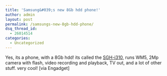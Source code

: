 ```yaml
---
title: 'Samsung&#039;s new 8Gb hdd phone!'
author: admin
layout: post
permalink: /samsungs-new-8gb-hdd-phone/
dsq_thread_id:
  - 26014514
categories:
  - Uncategorized
---
```

Yes, its a phone, with a 8Gb hdd! its called the [SGH-i310][1], runs WM5, 2Mp camera with flash, video recording and playback, TV out, and a lot of other stuff. very cool! [via Engadget]

 [1]: http://www.engadget.com/2006/03/06/samsungs-sgh-i310-8gb-windows-mobile-5-0-musicphone/
